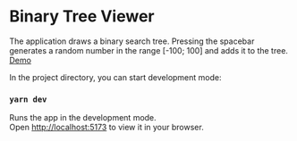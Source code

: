 # Binary Tree Viewer
The application draws a binary search tree. Pressing the spacebar generates a random number in the range [-100; 100] and adds it to the tree.
[Demo](https://binary-tree-viewer.surge.sh)

In the project directory, you can start development mode:

### `yarn dev`

Runs the app in the development mode.\
Open [http://localhost:5173](http://localhost:5173) to view it in your browser.
